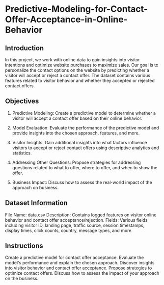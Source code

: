 # Predictive-Modeling-for-Contact-Offer-Acceptance-in-Online-Behavior

## Introduction
In this project, we work with online data to gain insights into visitor intentions and optimize website purchases to maximize sales. Our goal is to personalize the contact options on the website by predicting whether a visitor will accept or reject a contact offer. The dataset contains various features related to visitor behavior and whether they accepted or rejected contact offers.

## Objectives
1. Predictive Modeling: Create a predictive model to determine whether a visitor will accept a contact offer based on their online behavior.

2. Model Evaluation: Evaluate the performance of the predictive model and provide insights into the chosen approach, features, and more.

3. Visitor Insights: Gain additional insights into what factors influence visitors to accept or reject contact offers using descriptive analytics and statistics.

4. Addressing Other Questions: Propose strategies for addressing questions related to what to offer, where to offer, and when to show the offer.

5. Business Impact: Discuss how to assess the real-world impact of the approach on business.

## Dataset Information
File Name: data.csv
Description: Contains logged features on visitor online behavior and contact offer acceptance/rejection.
Fields: Various fields including visitor ID, landing page, traffic source, session timestamps, display times, click counts, country, message types, and more.

## Instructions
Create a predictive model for contact offer acceptance.
Evaluate the model's performance and explain the chosen approach.
Discover insights into visitor behavior and contact offer acceptance.
Propose strategies to optimize contact offers.
Discuss how to assess the impact of your approach on the business.
